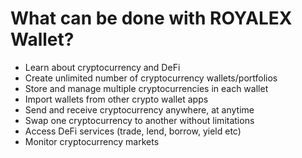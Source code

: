 # What can be done with ROYALEX Wallet?

- Learn about cryptocurrency and DeFi
- Create unlimited number of cryptocurrency wallets/portfolios
- Store and manage multiple cryptocurrencies in each wallet
- Import wallets from other crypto wallet apps
- Send and receive cryptocurrency anywhere, at anytime
- Swap one cryptocurrency to another without limitations
- Access DeFi services (trade, lend, borrow, yield etc)
- Monitor cryptocurrency markets
